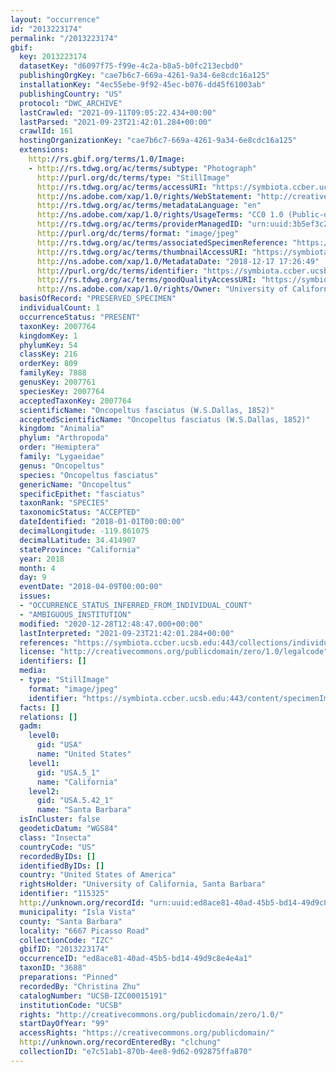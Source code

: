 ```yaml
---
layout: "occurrence"
id: "2013223174"
permalink: "/2013223174"
gbif:
  key: 2013223174
  datasetKey: "d6097f75-f99e-4c2a-b8a5-b0fc213ecbd0"
  publishingOrgKey: "cae7b6c7-669a-4261-9a34-6e8cdc16a125"
  installationKey: "4ec55ebe-9f92-45ec-b076-dd45f61003ab"
  publishingCountry: "US"
  protocol: "DWC_ARCHIVE"
  lastCrawled: "2021-09-11T09:05:22.434+00:00"
  lastParsed: "2021-09-23T21:42:01.284+00:00"
  crawlId: 161
  hostingOrganizationKey: "cae7b6c7-669a-4261-9a34-6e8cdc16a125"
  extensions:
    http://rs.gbif.org/terms/1.0/Image:
    - http://rs.tdwg.org/ac/terms/subtype: "Photograph"
      http://purl.org/dc/terms/type: "StillImage"
      http://rs.tdwg.org/ac/terms/accessURI: "https://symbiota.ccber.ucsb.edu:443/content/specimenImages/UCSB_IZC/UCSB-IZC00015/UCSB-IZC00015191_lg.jpg"
      http://ns.adobe.com/xap/1.0/rights/WebStatement: "http://creativecommons.org/publicdomain/zero/1.0/"
      http://rs.tdwg.org/ac/terms/metadataLanguage: "en"
      http://ns.adobe.com/xap/1.0/rights/UsageTerms: "CC0 1.0 (Public-domain)"
      http://rs.tdwg.org/ac/terms/providerManagedID: "urn:uuid:3b5ef3c2-3999-4a21-bf64-b2f48a793901"
      http://purl.org/dc/terms/format: "image/jpeg"
      http://rs.tdwg.org/ac/terms/associatedSpecimenReference: "https://symbiota.ccber.ucsb.edu:443/collections/individual/index.php?occid=115325"
      http://rs.tdwg.org/ac/terms/thumbnailAccessURI: "https://symbiota.ccber.ucsb.edu:443/content/specimenImages/UCSB_IZC/UCSB-IZC00015/UCSB-IZC00015191_tn.jpg"
      http://ns.adobe.com/xap/1.0/MetadataDate: "2018-12-17 17:26:49"
      http://purl.org/dc/terms/identifier: "https://symbiota.ccber.ucsb.edu:443/content/specimenImages/UCSB_IZC/UCSB-IZC00015/UCSB-IZC00015191_lg.jpg"
      http://rs.tdwg.org/ac/terms/goodQualityAccessURI: "https://symbiota.ccber.ucsb.edu:443/content/specimenImages/UCSB_IZC/UCSB-IZC00015/UCSB-IZC00015191.jpg"
      http://ns.adobe.com/xap/1.0/rights/Owner: "University of California, Santa Barbara"
  basisOfRecord: "PRESERVED_SPECIMEN"
  individualCount: 1
  occurrenceStatus: "PRESENT"
  taxonKey: 2007764
  kingdomKey: 1
  phylumKey: 54
  classKey: 216
  orderKey: 809
  familyKey: 7888
  genusKey: 2007761
  speciesKey: 2007764
  acceptedTaxonKey: 2007764
  scientificName: "Oncopeltus fasciatus (W.S.Dallas, 1852)"
  acceptedScientificName: "Oncopeltus fasciatus (W.S.Dallas, 1852)"
  kingdom: "Animalia"
  phylum: "Arthropoda"
  order: "Hemiptera"
  family: "Lygaeidae"
  genus: "Oncopeltus"
  species: "Oncopeltus fasciatus"
  genericName: "Oncopeltus"
  specificEpithet: "fasciatus"
  taxonRank: "SPECIES"
  taxonomicStatus: "ACCEPTED"
  dateIdentified: "2018-01-01T00:00:00"
  decimalLongitude: -119.861075
  decimalLatitude: 34.414907
  stateProvince: "California"
  year: 2018
  month: 4
  day: 9
  eventDate: "2018-04-09T00:00:00"
  issues:
  - "OCCURRENCE_STATUS_INFERRED_FROM_INDIVIDUAL_COUNT"
  - "AMBIGUOUS_INSTITUTION"
  modified: "2020-12-28T12:48:47.000+00:00"
  lastInterpreted: "2021-09-23T21:42:01.284+00:00"
  references: "https://symbiota.ccber.ucsb.edu:443/collections/individual/index.php?occid=115325"
  license: "http://creativecommons.org/publicdomain/zero/1.0/legalcode"
  identifiers: []
  media:
  - type: "StillImage"
    format: "image/jpeg"
    identifier: "https://symbiota.ccber.ucsb.edu:443/content/specimenImages/UCSB_IZC/UCSB-IZC00015/UCSB-IZC00015191_lg.jpg"
  facts: []
  relations: []
  gadm:
    level0:
      gid: "USA"
      name: "United States"
    level1:
      gid: "USA.5_1"
      name: "California"
    level2:
      gid: "USA.5.42_1"
      name: "Santa Barbara"
  isInCluster: false
  geodeticDatum: "WGS84"
  class: "Insecta"
  countryCode: "US"
  recordedByIDs: []
  identifiedByIDs: []
  country: "United States of America"
  rightsHolder: "University of California, Santa Barbara"
  identifier: "115325"
  http://unknown.org/recordId: "urn:uuid:ed8ace81-40ad-45b5-bd14-49d9c8e4e4a1"
  municipality: "Isla Vista"
  county: "Santa Barbara"
  locality: "6667 Picasso Road"
  collectionCode: "IZC"
  gbifID: "2013223174"
  occurrenceID: "ed8ace81-40ad-45b5-bd14-49d9c8e4e4a1"
  taxonID: "3688"
  preparations: "Pinned"
  recordedBy: "Christina Zhu"
  catalogNumber: "UCSB-IZC00015191"
  institutionCode: "UCSB"
  rights: "http://creativecommons.org/publicdomain/zero/1.0/"
  startDayOfYear: "99"
  accessRights: "https://creativecommons.org/publicdomain/"
  http://unknown.org/recordEnteredBy: "clchung"
  collectionID: "e7c51ab1-870b-4ee8-9d62-092875ffa870"
---
```

